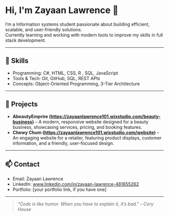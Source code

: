 
# Hi, I'm Zayaan Lawrence 👋

I’m a Information systems student passionate about building efficient, scalable, and user-friendly solutions.  
Currently learning and working with modern tools to improve my skills in full stack development.

---

## 🔧 Skills
- Programming: C#, HTML, CSS, R , SQL, JavaScript
- Tools & Tech: Git, GitHub, SQL, REST APIs
- Concepts: Object-Oriented Programming, 3-Tier Architecture

---

## 📂 Projects
- **AbeautyEmprire (https://zayaanlawrence101.wixstudio.com/beauty-business)** – A modern, responsive website designed for a beauty business, showcasing services, pricing, and booking features.
- **Chewy Chum (https://zayaanlawrence101.wixstudio.com/website)** – An engaging website for a retailer, featuring product displays, customer information, and a friendly, user-focused design.

---

## 📫 Contact
- Email: Zayaan Lawrence
- LinkedIn: www.linkedin.com/in/zayaan-lawrence-481655262
- Portfolio: [your portfolio link, if you have one]

---

> *"Code is like humor. When you have to explain it, it’s bad." – Cory House*

